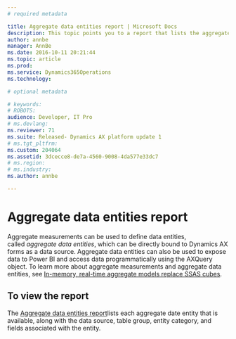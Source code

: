 ```yaml
---
# required metadata

title: Aggregate data entities report | Microsoft Docs
description: This topic points you to a report that lists the aggregate data entities that are available in Dynamics AX.
author: annbe
manager: AnnBe
ms.date: 2016-10-11 20:21:44
ms.topic: article
ms.prod: 
ms.service: Dynamics365Operations
ms.technology: 

# optional metadata

# keywords: 
# ROBOTS: 
audience: Developer, IT Pro
# ms.devlang: 
ms.reviewer: 71
ms.suite: Released- Dynamics AX platform update 1
# ms.tgt_pltfrm: 
ms.custom: 204064
ms.assetid: 3dcecce8-de7a-4560-9008-4da577e33dc7
# ms.region: 
# ms.industry: 
ms.author: annbe

---
```


# Aggregate data entities report

Aggregate measurements can be used to define data entities, called *aggregate data entities*, which can be directly bound to Dynamics AX forms as a data source. Aggregate data entities can also be used to expose data to Power BI and access data programmatically using the AXQuery object. To learn more about aggregate measurements and aggregate data entities, see [In-memory, real-time aggregate models replace SSAS cubes](http://ax.help.dynamics.com/en/wiki/transition-from-ssas-cubes-to-in-memory-real-time-aggregate-models-in-ax7/).

## To view the report
The [Aggregate data entities report](https://mbs.microsoft.com/customersource/northamerica/AX/downloads/reports/axtechrefrep)lists each aggregate date entity that is available, along with the data source, table group, entity category, and fields associated with the entity.



